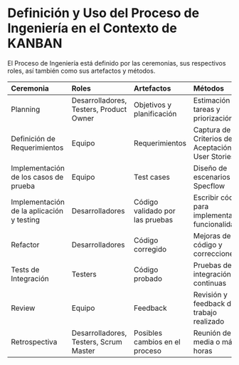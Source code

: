 # Definición y Uso del Proceso de Ingeniería en el Contexto de KANBAN

El Proceso de Ingeniería está definido por las ceremonias, sus respectivos roles, así también como sus artefactos y métodos.

| Ceremonia | Roles | Artefactos | Métodos |
| :--- | :--- | :--- | :--- |
| Planning | Desarrolladores, Testers, Product Owner | Objetivos y planificación | Estimación de tareas y priorización |
| Definición de Requerimientos | Equipo | Requerimientos | Captura de Criterios de Aceptación y User Stories |
| Implementación de los casos de prueba | Equipo | Test cases | Diseño de escenarios con Specflow |
| Implementación de la aplicación y testing | Desarrolladores | Código validado por las pruebas | Escribir código para implementar las funcionalidades |
| Refactor | Desarrolladores | Código corregido | Mejoras de código y correcciones |
| Tests de Integración | Testers | Código probado | Pruebas de integración continuas |
| Review | Equipo | Feedback | Revisión y feedback del trabajo realizado |
| Retrospectiva | Desarrolladores, Testers, Scrum Master | Posibles cambios en el proceso | Reunión de media o más horas |